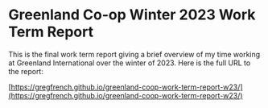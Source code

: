 # Greenland Co-op Winter 2023 Work Term Report

This is the final work term report giving a brief overview of my time working at Greenland International over the winter of 2023. Here is the full URL to the report:

[https://gregfrench.github.io/greenland-coop-work-term-report-w23/](https://gregfrench.github.io/greenland-coop-work-term-report-w23/)
